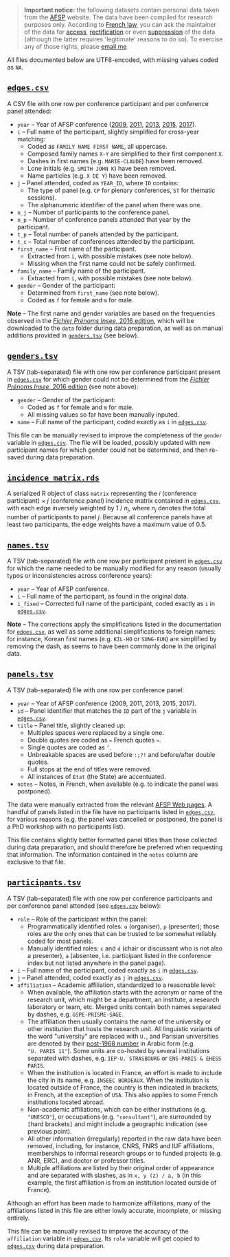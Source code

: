 > __Important notice:__ the following datasets contain personal data taken from the [AFSP](http://www.afsp.info/) website. The data have been compiled for research purposes only. According to [French law](https://www.cnil.fr/comprendre-vos-droits), you can ask the maintainer of the data for [access](https://www.cnil.fr/fr/le-droit-dacces), [rectification](https://www.cnil.fr/fr/le-droit-de-rectification) or even [suppression](https://www.cnil.fr/fr/le-droit-dopposition) of the data (although the latter requires 'legitimate' reasons to do so). To exercise any of those rights, please [email me](mailto:francois.briatte@sciencespo.fr).

All files documented below are UTF8-encoded, with missing values coded as `NA`.

## [`edges.csv`][data-edges]

A CSV file with one row per conference participant and per conference panel attended:
  
- `year` – Year of AFSP conference ([2009][2009], [2011][2011], [2013][2013], [2015][2015], [2017][2017]).
- `i` – Full name of the participant, slightly simplified for cross-year matching:
  - Coded as `FAMILY NAME FIRST NAME`, all uppercase.
  - Composed family names `X-Y` are simplified to their first component `X`.
  - Dashes in first names (e.g. `MARIE-CLAUDE`) have been removed.
  - Lone initials (e.g. `SMITH JOHN K`) have been removed.
  - Name particles (e.g. `X DE Y`) have been removed.
- `j` – Panel attended, coded as `YEAR_ID`, where `ID` contains:
  - The type of panel (e.g. `CP` for plenary conferences, `ST` for thematic sessions).
  - The alphanumeric identifier of the panel when there was one.
- `n_j` – Number of participants to the conference panel.
- `n_p` – Number of conference panels attended that year by the participant.
- `t_p` – Total number of panels attended by the participant.
- `t_c` – Total number of conferences attended by the participant.
- `first_name` – First name of the participant.
  - Extracted from `i`, with possible mistakes (see note below).
  - Missing when the first name could not be safely confirmed.
- `family_name` – Family name of the participant.
  - Extracted from `i`, with possible mistakes (see note below).
- `gender` – Gender of the participant:
  - Determined from `first_name` (see note below).
  - Coded as `f` for female and `m` for male.

__Note__ – The first name and gender variables are based on the frequencies observed in the [_Fichier Prénoms Insee_, 2016 edition][data-prenoms], which will be downloaded to the `data` folder during data preparation, as well as on manual additions provided in [`genders.tsv`][data-genders] (see below).

[data-edges]: https://github.com/briatte/congres-afsp/blob/master/data/edges.csv
[data-prenoms]: https://www.insee.fr/fr/statistiques/2540004
[2009]: http://www.afsp.info/archives/congres/congres2009/programmes/indexnoms.html
[2011]: http://www.afsp.info/archives/congres/congres2011/programme/index.html
[2013]: http://www.afsp.info/archives/congres/congres2013/indexducongres.html
[2015]: http://www.afsp.info/archives/congres/congres2015/indexcongres.html
[2017]: http://www.afsp.info/congres/congres-2017/index/
  
## [`genders.tsv`][data-genders]
  
A TSV (tab-separated) file with one row per conference participant present in [`edges.csv`][data-edges] for which gender could not be determined from the [_Fichier Prénoms Insee_, 2016 edition][data-prenoms] (see note above):
  
- `gender` – Gender of the participant:
  - Coded as `f` for female and `m` for male.
  - All missing values so far have been manually inputed.
- `name` – Full name of the participant, coded exactly as `i` in [`edges.csv`][data-edges].

This file can be manually revised to improve the completeness of the `gender` variable in [`edges.csv`][data-edges]. The file will be loaded, possibly updated with new participant names for which gender could not be determined, and then re-saved during data preparation.

[data-genders]: https://github.com/briatte/congres-afsp/blob/master/data/genders.tsv

## [`incidence_matrix.rds`][data-incidence_matrix]

A serialized R object of class `matrix` representing the _i_ (conference participant) &times; _j_ (conference panel) incidence matrix contained in [`edges.csv`][data-edges], with each edge inversely weighted by 1 / _n<sub>j</sub>_, where _n<sub>j</sub>_ denotes the total number of participants to panel _j_. Because all conference panels have at least two participants, the edge weights have a maximum value of 0.5.

[data-incidence_matrix]: https://github.com/briatte/congres-afsp/blob/master/data/incidence_matrix.rds

## [`names.tsv`][data-names]

A TSV (tab-separated) file with one row per participant present in [`edges.csv`][data-edges] for which the name needed to be manually modified for any reason (usually typos or inconsistencies across conference years):

- `year` – Year of AFSP conference.
- `i` – Full name of the participant, as found in the original data.
- `i_fixed` – Corrected full name of the participant, coded exactly as `i` in [`edges.csv`][data-edges].

__Note__ – The corrections apply the simplifications listed in the documentation for [`edges.csv`][data-edges], as well as some additional simplifications to foreign names: for instance, Korean first names (e.g. `KIL-HO` or `SUNG-EUN`) are simplified by removing the dash, as seems to have been commonly done in the original data.

[data-names]: https://github.com/briatte/congres-afsp/blob/master/data/names.tsv

## [`panels.tsv`][data-panels]

A TSV (tab-separated) file with one row per conference panel:
  
- `year` – Year of AFSP conference (2009, 2011, 2013, 2015, 2017).
- `id` – Panel identifier that matches the `ID` part of the `j` variable in [`edges.csv`][data-edges].
- `title` – Panel title, slightly cleaned up:
  - Multiples spaces were replaced by a single one.
  - Double quotes are coded as `«` French quotes `»`.
  - Single quotes are coded as `’`.
  - Unbreakable spaces are used before `:;?!` and before/after double quotes.
  - Full stops at the end of titles were removed.
  - All instances of `État` (the State) are accentuated.
- `notes` – Notes, in French, when available (e.g. to indicate the panel was postponed).

The data were manually extracted from the relevant [AFSP Web pages](http://www.afsp.info/congres/editions-precedentes/). A handful of panels listed in the file have no participants listed in [`edges.csv`][data-edges], for various reasons (e.g. the panel was cancelled or postponed, the panel is a PhD workshop with no participants list).

This file contains slightly better formatted panel titles than those collected during data preparation, and should therefore be preferred when requesting that information. The information contained in the `notes` column are exclusive to that file.

[data-panels]: https://github.com/briatte/congres-afsp/blob/master/data/panels.tsv

## [`participants.tsv`][data-participants]

A TSV (tab-separated) file with one row per conference participants and per conference panel attended (see [`edges.csv`][data-edges] below):

- `role` – Role of the participant within the panel:
  - Programmatically identified roles: `o` (organiser), `p` (presenter); those roles are the only ones that can be trusted to be somewhat reliably coded for most panels.
  - Manually identified roles: `c` and `d` (chair or discussant who is not also a presenter), `a` (absentee, i.e. participant listed in the conference index but not listed anywhere in the panel page).
- `i` – Full name of the participant, coded exactly as `i` in [`edges.csv`][data-edges].
- `j` – Panel attended, coded exactly as `j` in [`edges.csv`][data-edges].
- `affiliation` – Academic affiliation, standardized to a reasonable level:
  - When available, the affiliation starts with the acronym or name of the research unit, which might be a department, an institute, a research laboratory or team, etc. Merged units contain both names separated by dashes, e.g. `GSPE-PRISME-SAGE`.
  - The affiliation then usually contains the name of the university or other institution that hosts the research unit. All linguistic variants of the word "university" are replaced with `U.`, and Parisian universities are denoted by their [post-1968 number](https://fr.wikipedia.org/wiki/Universit%C3%A9_de_Paris#D.C3.A9membrement_de_l.27universit.C3.A9_de_Paris) in Arabic form (e.g. `"U. PARIS 11"`). Some units are co-hosted by several institutions separated with dashes, e.g. `IEP-U. STRASBOURG` or `ENS-PARIS & EHESS PARIS`.
  - When the institution is located in France, an effort is made to include the city in its name, e.g. `INSEEC BORDEAUX`. When the institution is located outside of France, the country is then indicated in brackets, in French, at the exception of `USA`. This also applies to some French institutions located abroad.
  - Non-academic affiliations, which can be either institutions (e.g. `"UNESCO"`), or occupations (e.g. `"consultant"`), are surrounded by `[`hard brackets`]` and might include a geographic indication (see previous point).
  - All other information (irregularly) reported in the raw data have been removed, including, for instance, CNRS, FNRS and IUF affiliations, memberships to informal research groups or to funded projects (e.g. ANR, ERC), and doctor or professor titles.
  - Multiple affiliations are listed by their original order of appearance and are separated with slashes, as in `x, y (z) / a, b` (in this example, the first affiliation is from an institution located outside of France).

Although an effort has been made to harmonize affiliations, many of the affiliations listed in this file are either lowly accurate, incomplete, or missing entirely.

This file can be manually revised to improve the accuracy of the `affiliation` variable in [`edges.csv`][data-edges]. Its `role` variable will get copied to [`edges.csv`][data-edges] during data preparation.

[data-participants]: https://github.com/briatte/congres-afsp/blob/master/data/participants.tsv
